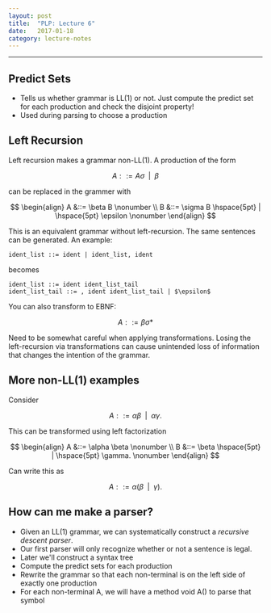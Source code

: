 ```yaml
---
layout: post
title:  "PLP: Lecture 6"
date:   2017-01-18
category: lecture-notes
---
```


<script type="text/javascript" async
  src="https://cdn.mathjax.org/mathjax/latest/MathJax.js?config=TeX-MML-AM_CHTML">
</script>

<script type="text/x-mathjax-config">
MathJax.Hub.Config({
  TeX: { equationNumbers: { autoNumber: "AMS" } },
  tex2jax: {inlineMath: [['$','$'], ['\\(','\\)']]}
});
</script>

---

## Predict Sets

* Tells us whether grammar is LL(1) or not. Just compute the predict set for each production and check the disjoint property!
* Used during parsing to choose a production

## Left Recursion

Left recursion makes a grammar non-LL(1). A production of the form

$$
A ::= A \sigma \hspace{5pt} | \hspace{5pt} \beta 
$$

can be replaced in the grammer with 

$$
\begin{align}
A &::= \beta B \nonumber \\
B &::= \sigma B \hspace{5pt} | \hspace{5pt} \epsilon \nonumber
\end{align}
$$

This is an equivalent grammar without left-recursion. The same sentences can be generated. 
An example: 

	ident_list ::= ident | ident_list, ident 

becomes

	ident_list ::= ident ident_list_tail
	ident_list_tail ::= , ident ident_list_tail | $\epsilon$

You can also transform to EBNF: 

$$
A ::= \beta \sigma *
$$

Need to be somewhat careful when applying transformations. Losing the left-recursion via transformations can cause unintended loss of information that changes the intention of the grammar. 

## More non-LL(1) examples

Consider

$$
A ::= \alpha \beta \hspace{5pt} | \hspace{5pt} \alpha \gamma.
$$

This can be transformed using left factorization

$$
\begin{align}
A &::= \alpha \beta \nonumber \\
B &::= \beta \hspace{5pt} | \hspace{5pt} \gamma. \nonumber
\end{align}
$$

Can write this as

$$
A ::= \alpha ( \beta \hspace{5pt} | \hspace{5pt} \gamma ).
$$

## How can me make a parser?

* Given an LL(1) grammar, we can systematically construct a *recursive descent parser*.
* Our first parser will only recognize whether or not a sentence is legal.
* Later we'll construct a syntax tree
* Compute the predict sets for each production
* Rewrite the grammar so that each non-terminal is on the left side of exactly one production
* For each non-terminal A, we will have a method void A() to parse that symbol